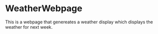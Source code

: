 # WeatherWebpage

This is a webpage that genereates a weather display which displays the weather for next week.
